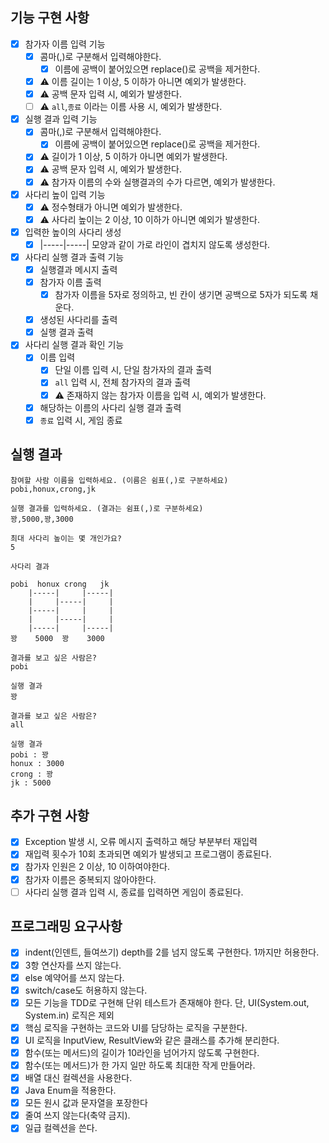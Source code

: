 ## 기능 구현 사항
- [x] 참가자 이름 입력 기능
  - [x] 콤마(,)로 구분해서 입력해야한다.
    - [x] 이름에 공백이 붙어있으면 replace()로 공백을 제거한다.
  - [x] ⚠️ 이름 길이는 1 이상, 5 이하가 아니면 예외가 발생한다.
  - [x] ⚠️ 공백 문자 입력 시, 예외가 발생한다.
  - [ ] ⚠️ `all`,`종료` 이라는 이름 사용 시, 예외가 발생한다.

- [x] 실행 결과 입력 기능
  - [x] 콤마(,)로 구분해서 입력해야한다.
    - [x] 이름에 공백이 붙어있으면 replace()로 공백을 제거한다.
  - [x] ⚠️ 길이가 1 이상, 5 이하가 아니면 예외가 발생한다.
  - [x] ⚠️ 공백 문자 입력 시, 예외가 발생한다.
  - [x] ⚠️ 참가자 이름의 수와 실행결과의 수가 다르면, 예외가 발생한다.

- [x] 사다리 높이 입력 기능
  - [x] ⚠️ 정수형태가 아니면 예외가 발생한다.
  - [x] ⚠️ 사다리 높이는 2 이상, 10 이하가 아니면 예외가 발생한다.

- [x] 입력한 높이의 사다리 생성
    - [x] |-----|-----| 모양과 같이 가로 라인이 겹치지 않도록 생성한다.

- [x] 사다리 실행 결과 출력 기능
  - [x] 실행결과 메시지 출력
  - [x] 참가자 이름 출력
    - [x] 참가자 이름을 5자로 정의하고, 빈 칸이 생기면 공백으로 5자가 되도록 채운다.
  - [x] 생성된 사다리를 출력
  - [x] 실행 결과 출력

- [x] 사다리 실행 결과 확인 기능
  - [x] 이름 입력
    - [x] 단일 이름 입력 시, 단일 참가자의 결과 출력
    - [x] `all` 입력 시, 전체 참가자의 결과 출력
    - [x] ⚠️ 존재하지 않는 참가자 이름을 입력 시, 예외가 발생한다.
  - [x] 해당하는 이름의 사다리 실행 결과 출력
  - [x] `종료` 입력 시, 게임 종료

## 실행 결과
```
참여할 사람 이름을 입력하세요. (이름은 쉼표(,)로 구분하세요)
pobi,honux,crong,jk

실행 결과를 입력하세요. (결과는 쉼표(,)로 구분하세요)
꽝,5000,꽝,3000

최대 사다리 높이는 몇 개인가요?
5

사다리 결과

pobi  honux crong   jk
    |-----|     |-----|
    |     |-----|     |
    |-----|     |     |
    |     |-----|     |
    |-----|     |-----|
꽝    5000  꽝    3000

결과를 보고 싶은 사람은?
pobi

실행 결과
꽝

결과를 보고 싶은 사람은?
all

실행 결과
pobi : 꽝
honux : 3000
crong : 꽝
jk : 5000
```


## 추가 구현 사항
- [x] Exception 발생 시, 오류 메시지 출력하고 해당 부분부터 재입력
- [x] 재입력 횟수가 10회 초과되면 예외가 발생되고 프로그램이 종료된다.
- [x] 참가자 인원은 2 이상, 10 이하여야한다.
- [x] 참가자 이름은 중복되지 않아야한다.
- [ ] 사다리 실행 결과 입력 시, 종료를 입력하면 게임이 종료된다. 

## 프로그래밍 요구사항
- [x] indent(인덴트, 들여쓰기) depth를 2를 넘지 않도록 구현한다. 1까지만 허용한다.
- [x] 3항 연산자를 쓰지 않는다.
- [x] else 예약어를 쓰지 않는다.
- [x] switch/case도 허용하지 않는다.
- [x] 모든 기능을 TDD로 구현해 단위 테스트가 존재해야 한다. 단, UI(System.out, System.in) 로직은 제외
- [x] 핵심 로직을 구현하는 코드와 UI를 담당하는 로직을 구분한다.
- [x] UI 로직을 InputView, ResultView와 같은 클래스를 추가해 분리한다.
- [x] 함수(또는 메서드)의 길이가 10라인을 넘어가지 않도록 구현한다.
- [x] 함수(또는 메서드)가 한 가지 일만 하도록 최대한 작게 만들어라.
- [x] 배열 대신 컬렉션을 사용한다.
- [x] Java Enum을 적용한다.
- [x] 모든 원시 값과 문자열을 포장한다
- [x] 줄여 쓰지 않는다(축약 금지).
- [x] 일급 컬렉션을 쓴다.